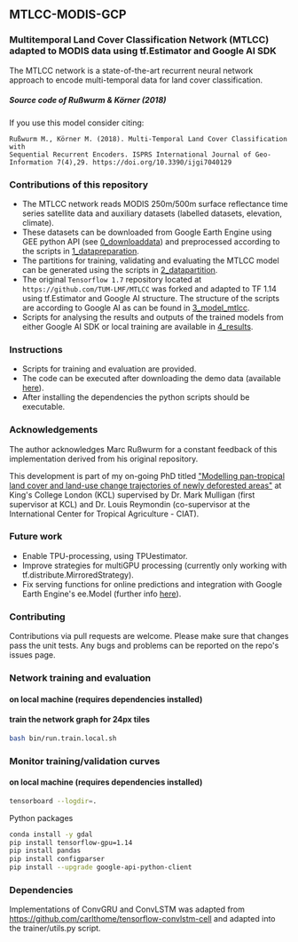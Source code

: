 ## MTLCC-MODIS-GCP
### Multitemporal Land Cover Classification Network (MTLCC) adapted to MODIS data using tf.Estimator and Google AI SDK

The MTLCC network is a state-of-the-art recurrent neural network approach to encode multi-temporal data for land cover classification.

##### Source code of Rußwurm & Körner (2018)

If you use this model consider citing:
```
Rußwurm M., Körner M. (2018). Multi-Temporal Land Cover Classification with
Sequential Recurrent Encoders. ISPRS International Journal of Geo-Information 7(4),29. https://doi.org/10.3390/ijgi7040129

```

### Contributions of this repository
* The MTLCC network reads MODIS 250m/500m surface reflectance time series satellite data and auxiliary datasets (labelled datasets, elevation, climate).
* These datasets can be downloaded from Google Earth Engine using GEE python API (see [0_downloaddata](https://github.com/acocac/MTLCC-MODIS-GCP/tree/master/0_downloaddata)) and preprocessed according to the scripts in [1_datapreparation](https://github.com/acocac/MTLCC-MODIS-GCP/tree/master/1_datapreparation). 
* The partitions for training, validating and evaluating the MTLCC model can be generated using the scripts in [2_datapartition](https://github.com/acocac/MTLCC-MODIS-GCP/tree/master/2_datapartition).
* The original `Tensorflow 1.7` repository located at `https://github.com/TUM-LMF/MTLCC` was forked and adapted to TF 1.14 using tf.Estimator and Google AI structure. The structure of the scripts are according to Google AI as can be found in [3_model_mtlcc](https://github.com/acocac/MTLCC-MODIS-GCP/tree/master/3_model_mtlcc).
* Scripts for analysing the results and outputs of the trained models from either Google AI SDK or local training are available in [4_results](https://github.com/acocac/MTLCC-MODIS-GCP/tree/master/4_results).

### Instructions
* Scripts for training and evaluation are provided.
* The code can be executed after downloading the demo data (available [here](https://drive.google.com/drive/folders/1ljxThnqgeNsnfv_qejI-jE8O4bH9mHkW?usp=sharing)).
*  After installing the dependencies the python scripts should be executable.

### Acknowledgements
The author acknowledges Marc Rußwurm for a constant feedback of this implementation derived from his original repository. 

This development is part of my on-going PhD titled ["Modelling pan-tropical land cover and land-use change trajectories of newly deforested areas"](https://www.kcl.ac.uk/people/alejandro-coca-castro) at King's College London (KCL) supervised by Dr. Mark Mulligan (first supervisor at KCL) and Dr. Louis Reymondin (co-supervisor at the International Center for Tropical Agriculture - CIAT).

### Future work
* Enable TPU-processing, using TPUestimator.
* Improve strategies for multiGPU processing (currently only working with tf.distribute.MirroredStrategy).
* Fix serving functions for online predictions and integration with Google Earth Engine's ee.Model (further info [here](https://developers.google.com/earth-engine/tensorflow)).

### Contributing
Contributions via pull requests are welcome. Please make sure that changes pass the unit tests. Any bugs and problems can be reported on the repo's issues page.

### Network training and evaluation

#### on local machine (requires dependencies installed)

#### train the network graph for 24px tiles
```bash
bash bin/run.train.local.sh
```

### Monitor training/validation curves
#### on local machine (requires dependencies installed)

```bash
tensorboard --logdir=.
```

Python packages
```bash
conda install -y gdal
pip install tensorflow-gpu=1.14
pip install pandas
pip install configparser
pip install --upgrade google-api-python-client
```

### Dependencies
Implementations of ConvGRU and ConvLSTM was adapted from https://github.com/carlthome/tensorflow-convlstm-cell and adapted into the trainer/utils.py script.

